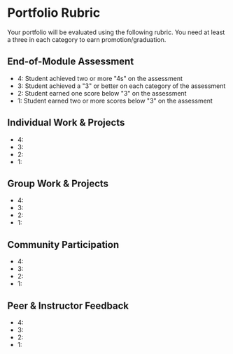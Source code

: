 # Portfolio Rubric

Your portfolio will be evaluated using the following rubric. You need at least
a three in each category to earn promotion/graduation.

## End-of-Module Assessment

* 4: Student achieved two or more "4s" on the assessment
* 3: Student achieved a "3" or better on each category of the assessment
* 2: Student earned one score below "3" on the assessment
* 1: Student earned two or more scores below "3" on the assessment

## Individual Work & Projects

* 4:
* 3:
* 2:
* 1:

## Group Work & Projects

* 4:
* 3:
* 2:
* 1:

## Community Participation

* 4:
* 3:
* 2:
* 1:

## Peer & Instructor Feedback

* 4:
* 3:
* 2:
* 1:
